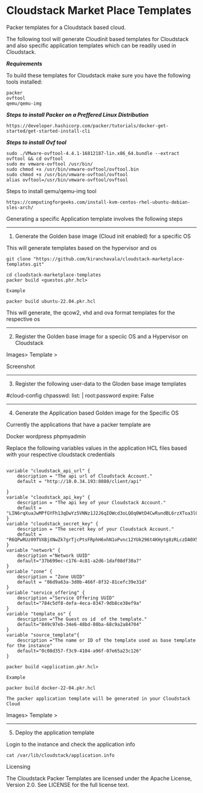 # Cloudstack Market Place Templates

Packer templates for a Cloudstack based cloud.

The following tool will generate Cloudinit based templates for Cloudstack and also specific application templates which can be readily used in Cloudstack.


***Requirements***

To build these templates for Cloudstack make sure you have the following tools installed:

    packer
    ovftool
    qemu/qemu-img


***Steps to install Packer on a Preffered Linux Distribution***

```
https://developer.hashicorp.com/packer/tutorials/docker-get-started/get-started-install-cli
```


***Steps to install Ovf tool*** 

```
sudo ./VMware-ovftool-4.4.1-16812187-lin.x86_64.bundle --extract ovftool && cd ovftool
sudo mv vmware-ovftool /usr/bin/
sudo chmod +x /usr/bin/vmware-ovftool/ovftool.bin
sudo chmod +x /usr/bin/vmware-ovftool/ovftool
alias ovftool=/usr/bin/vmware-ovftool/ovftool
```

Steps to install qemu/qemu-img tool

```
https://computingforgeeks.com/install-kvm-centos-rhel-ubuntu-debian-sles-arch/

```

Generating a specific Application template involves the following steps 

***
1. Generate the Golden base image (Cloud init enabled) for a specific OS 

This will generate templates based on the hypervisor and os 


```
git clone "https://github.com/kiranchavala/cloudstack-marketplace-templates.git"

cd cloudstack-marketplace-templates
packer build <guestos.phr.hcl>

Example

packer build ubuntu-22.04.pkr.hcl
```

This will generate, the qcow2, vhd and ova format templates for the respective os 

***

2. Register the Golden base image for a speciic OS and a Hypervisor on Cloudstack 

Images> Template > 

Screenshot

***
3. Register the following user-data to the Gloden base image templates 

#cloud-config
chpasswd:
  list: |
    root:password
  expire: False

***
4. Generate the Application based Golden image for the Specific OS


Currently the applications that have a packer template are 

Docker
wordpress
phpmyadmin


Replace the following variables values in the application HCL files based with your respective cloudstack credentials 

```

variable "cloudstack_api_url" {
    description = "The api url of Cloudstack Account."
    default = "http://10.0.34.193:8080/client/api"

}
variable "cloudstack_api_key" {
    description = "The api key of your Cloudstack Account."
    default = "LIN6rqXuaJwMPfGYFh13qDwYz5VNNz1J2J6qIOWcd3oLQOq0WtD4CwRundBL6rzXToa3lQOC_vKjI3nkHtiD8Q"
}
variable "cloudstack_secret_key" {
    description = "The secret key of your Cloudstack Account."
    default = "R6QPwRUz09TVXBjXNwZk7grTjcPtsFRphH6xhN1oPvnc12YUk296t4KHytg8zRLczDA0X5NsLVi4d8rfMMx3yg"
}
variable "network" {
    description ="Network UUID"
    default="37b699ec-c176-4c81-a2d6-1daf08df30a7"
}
variable "zone" {
    description = "Zone UUID"
    default = "86d9a63a-3d0b-466f-8f32-81cefc39e31d"
}
variable "service_offering" {
    description ="Service Offering UUID"
    default="784c5df8-defa-4eca-8347-9db8ce38ef9a"
}
variable "template_os" {
    description ="The Guest os id  of the template."
    default="849c97eb-34e6-48bd-80ba-68c9a2a84704"
}
variable "source_template"{
    description ="The name or ID of the template used as base template for the instance"
    default="0c08d357-f3c9-4104-a96f-07e65a23c126"
}

```
```
packer build <application.pkr.hcl>

Example

packer build docker-22-04.pkr.hcl

The packer application template will be generated in your Cloudstack Cloud

```
Images> Template > 

***

5. Deploy the application template

Login to the instance and check the application info

```
cat /var/lib/cloudstack/application.info
```


Licensing

The Cloudstack Packer Templates are licensed under the Apache License, Version 2.0. See LICENSE for the full license text.